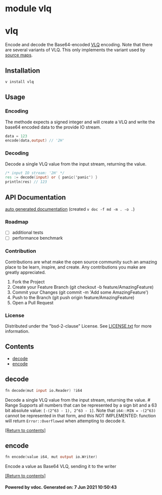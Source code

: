 # module vlq

# vlq

Encode and decode the Base64-encoded [VLQ](https://en.wikipedia.org/wiki/Variable-length_quantity) encoding. Note that there are several variants of VLQ. This only implements the variant used by [source maps](https://github.com/mozilla/source-map).

## Installation


```sh
v install vlq
```

## Usage

### Encoding

The methode expects a signed integer and will create a VLQ and write the base64 encoded data to the provide IO stream.

```v
data = 123
encode(data,output) // '2H'
```
### Decoding

Decode a single VLQ value from the input stream, returning the value.

```v
/* input IO stream: '2H' */
res := decode(input) or { panic('panic') } 
println(res) // 123
```

## API Documentation

[auto generated documentation](https://github.com/aheissenberger/vlang-vlq/blob/main/_docs/vlq.md#contents)
(created `v doc -f md -m . -o .`)

### Roadmap

 - [ ] additional tests
 - [ ] performance benchmark

### Contribution

Contributions are what make the open source community such an amazing place to be learn, inspire, and create. Any contributions you make are greatly appreciated.

1. Fork the Project
1. Create your Feature Branch (git checkout -b feature/AmazingFeature)
1. Commit your Changes (git commit -m 'Add some AmazingFeature')
1. Push to the Branch (git push origin feature/AmazingFeature)
1. Open a Pull Request

### License

Distributed under the "bsd-2-clause" License. See [LICENSE.txt](LICENSE.txt) for more information.
 

## Contents
- [decode](#decode)
- [encode](#encode)

## decode
```v
fn decode(mut input io.Reader) ?i64
```
 Decode a single VLQ value from the input stream, returning the value.   # Range   Supports all numbers that can be represented by a sign bit and a 63 bit  absolute value: `[-(2^63 - 1), 2^63 - 1]`.   Note that `i64::MIN = -(2^63)` cannot be represented in that form, and this  NOT IMPLEMENTED: function will return `Error::Overflowed` when attempting to decode it. 

[[Return to contents]](#Contents)

## encode
```v
fn encode(value i64, mut output io.Writer)
```
 Encode a value as Base64 VLQ, sending it to the writer 

[[Return to contents]](#Contents)

#### Powered by vdoc. Generated on: 7 Jun 2021 10:50:43
